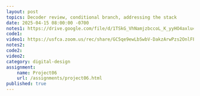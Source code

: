 ```yaml
---
layout: post
topics: Decoder review, conditional branch, addressing the stack
date: 2025-04-15 08:00:00 -0700
notes1: https://drive.google.com/file/d/1TSkG_VhNamjzbccoL_K_yyHO4axlu4s4/view?usp=sharing
code1: 
video1: https://usfca.zoom.us/rec/share/GC5qe9ewLbSwbV-DakzArwPzs2OnlFFSGQWmXVNLeLnfif2H9BBe0_5bcO7Wsaj7.pYDh7OdSQlkgmP5n
notes2: 
code2: 
video2: 
category: digital-design
assignment:
    name: Project06
    url: /assignments/project06.html
published: true
---
```

